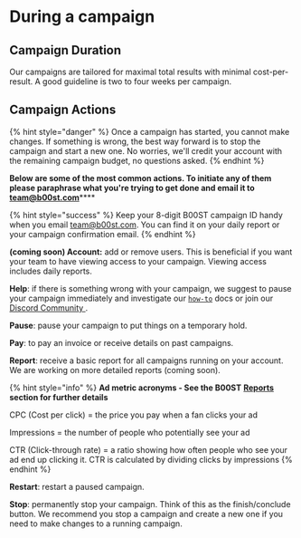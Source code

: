 # During a campaign

## Campaign Duration

Our campaigns are tailored for maximal total results with minimal cost-per-result. A good guideline is two to four weeks per campaign.

## Campaign Actions

{% hint style="danger" %}
Once a campaign has started, you cannot make changes. If something is wrong, the best way forward is to stop the campaign and start a new one. No worries, we'll credit your account with the remaining campaign budget, no questions asked.&#x20;
{% endhint %}

**Below are some of the most common actions. To initiate any of them please paraphrase what you're trying to get done and email it to** [**team@b00st.com**](mailto:team@b00st.com)****

{% hint style="success" %}
Keep your 8-digit B00ST campaign ID handy when you email [team@b00st.com](mailto:team@b00st.com). You can find it on your daily report or your campaign confirmation email.&#x20;
{% endhint %}

**(coming soon) Account:** add or remove users. This is beneficial if you want your team to have viewing access to your campaign. Viewing access includes daily reports.&#x20;

**Help**: if there is something wrong with your campaign, we suggest to pause your campaign immediately and investigate our [`how-to`](https://www.b00st.com) docs or join our [Discord Community ](https://discord.com/invite/twpSQ9FtZ4).&#x20;

**Pause**: pause your campaign to put things on a temporary hold.&#x20;

**Pay**: to pay an invoice or receive details on past campaigns.

**Report**: receive a basic report for all campaigns running on your account. We are working on more detailed reports (coming soon).

{% hint style="info" %}
**Ad metric acronyms - See the B00ST** [**Reports**](../reports.md) **section for further details**

CPC (Cost per click) = the price you pay when a fan clicks your ad

Impressions = the number of people who potentially see your ad

CTR (Click-through rate) = a ratio showing how often people who see your ad end up clicking it. CTR is calculated by dividing clicks by impressions
{% endhint %}

**Restart**: restart a paused campaign.&#x20;

**Stop**: permanently stop your campaign. Think of this as the finish/conclude button. We recommend you stop a campaign and create a new one if you need to make changes to a running campaign.  &#x20;
